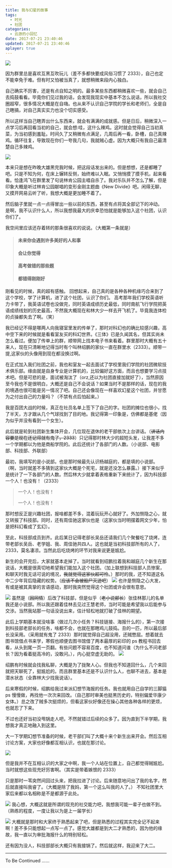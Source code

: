 ```yaml
---
title: 我与幻星的故事
tags:
  - 时光
  - 社团
categories:
  - 云游的小回忆
date: 2017-07-21 23:40:46
updated: 2017-07-21 23:40:46
aplayer: true
---
```


![](https://yunyoujun.cn/wp-content/uploads/2017/07/QQ%E5%9B%BE%E7%89%8720170721140213.jpg)

因为群里总是喜欢互黑互吹玩儿（差不多都快要成风俗习惯了 2333），自己也定不能幸免于难。但有时又怕被当真了，就想稍微来段内心独白。

<!--more-->

自己确实不厉害，还是有点自知之明的。最多某些东西都稍微喜欢一些，就会自己去捣鼓看看。毕竟你们见过我的话，会发现我现实中基本不怎么说话，所以我社交圈超窄，很多情况大概是在自嗨。也从来不认识自己学院的学长和老师们，全是自己瞎搞，对自己真实实力也没个切实感受。

所以这样当自己瞎弄出什么东西来，就会有满满的成就感。但是日后，稍微深入一点学习后再回看当初的自己，就会想:哇，这什么辣鸡。这时就会觉得自己当初真菜，为当初感到羞耻。时间久了又稍微有点满足，几周后再一看，卧槽，自己真辣鸡。循环往复，导致现在你们一夸我几句，我就贼心虚。因为大概只有我自己最清楚自己多辣鸡。

![](https://yunyoujun.cn/wp-content/uploads/2017/07/QQ%E5%9B%BE%E7%89%8720170721143210.jpg)

本来只是想在昨晚大雄黑完我时候，把这段话发出来的。但是想想，还是都睡了吧。只是不知为何，在床上辗转反侧，始终难以入眠。又悄悄摸了摸手机，起来看看。恰逢鸿飞在群里发了句说林肯公园主唱自杀了。我对乐队并不怎么了解，但是印象大概是听过林肯公园献唱的变形金刚主题曲《New Divide》吧。闲得无聊，又摸开网易云听了听，我想大概是更加睡不着了。

<meting-js
 id="26295776"
 server="netease"
 type="song"
 theme="#C20C0C">
</meting-js>

然后脑子里就一点一点得冒出一些以前的东西，甚至有点将其全部记下的冲动。
是啊，我不认识什么人，所以我想我最大的庆幸恐怕就是能够加入这个社团，认识你们了。

我空间里应该还存着转的那条很喜欢的说说。（大概第一条就是）

> #### 未来你会遇到许多美好的人和事
>
> #### 会让你觉得
>
> #### 高考做错的那些题
>
> #### 都错得刚刚好

刚看见的时候，真的超有感触。
回想起来，自己真的是各种各种机缘巧合来到了这个学校，学了计算机，进了这个社团，认识了你们。
高考那年我们学校英语听力卡带了，我英语试卷也没做完，同时英语成绩历史最低，同时南航飞行学院把英语成绩线划的历史最高，不然我大概现在和林大少一样去开飞机了。毕竟我连体检的贞操都失去了啊。（笑）

我已经记不得是哪两人向我寝室里发的传单了，那时对科幻也的确比较感兴趣，高中空下来的时候就是看看室友买的科幻世界。《三体》已是久闻其名，但其实尚未怎么看过。便加了传单上的群，顺带网上找本电子书来看着。群里那时大概有五十来人，现在只清晰地记得当时有个叫林绍鹏的家伙一直在群里水（2333）。顺带一提,这家伙的头像用到现在都没换过啊。

在正式加入我们社团之前，我也和室友一起去面试了学校里我们学院的社团微软技术俱乐部。缘由就是自身专业是计算机的，比较偏好这方面，而且也想要学习点技术吧。但是可悲的是，面试被淘汰了（orz,还以为社团直接加就好了），当然原因至今我也不是很明白，大概还是自己不会说话？如果当时不是那样的话，现在的我的境遇也很可能是另一情况了吧。自己还会像现在一样喜欢幻星这个社团，并甘愿为之付出自己的力量吗？（不禁有点后怕起来。）

我是百团大战的时候，真正在社员名单上签下了自己的字。社团的摊位也很小，找了半天，方才跟从几个气球找到了目的地。我记得第一印象是，仿佛都是基佬（因为似乎并没有看到一个女生）。

此后就是轮到社团新生集体开会，几位现在退休的老干部依次上台讲话。（<del>讲话内容要是现在还记得就有鬼了，2333</del>）只记得那时林大少的超短头发，让我差不多一个学期都以为他是商船学院的。此后还统计了各部门的人数。（小说部、电影部、科技部、外联部）

最初，我填写的是小说部。也是那时候最先认识杨越庭的，都是填的小说部。（啊，当时就差不多猜到这家伙大概是个死宅，就是还没怎么暴露。）接下来似乎是统计了一下各部门的人数。然后林大少就拿着表格重新下来统计了，因为科技部一个人！也没有！（2333）

> 一个人！也没有！
>
> 一个人！也没有！

那时想反正是兴趣社团，报啥都差不多，混着玩玩开心就好了。外加恻隐之心，就又转报了科技部。同时，还有周佳驰这家伙也是（这家伙当时明摆着网文少年，怕是把科幻看成了玄幻）。

至此，科技部成员到齐。此后某日记得老部长吴岳还请我们几个聚餐吃了烧烤，连带老部长吴岳、老学姐、我、周佳驰共四人。这也就是当初科技部所有的人了，2333，莫名凄凉。当然此后吃烧烤的环节对我来说更是尴尬。

新生的会开完后，大家就基本走掉了。当时就看到绍鹏拉着我和越庭几个新生在那说话，大概是很真切地希望我们能加入这个社团。（加上联想到科技部人员惨案，和聊天时我无话可说的境况，<del>我就觉得这家伙超可怜</del>。）那时的我，还不知道这名中二少年背后隐藏的权势。（<del>应该不会被毁尸灭迹吧</del>）
![](https://yunyoujun.cn/wp-content/uploads/2017/07/QQ%E5%9B%BE%E7%89%8720170721224320.jpg)
也许是恻隐之心大发，有或是被其真挚的言语感动，那时我突然觉得这个社团或许会很有意思。

![](https://yunyoujun.cn/wp-content/uploads/2017/07/QQ%E5%9B%BE%E7%89%8720170721224955.png)
虽然是（<del>因同情</del>）后改了科技部，但是似乎（<del>老小说部长</del>）张佳林那儿的名单我还是小说部。所以我还跟着佳林去见过王慧老师，当时可能是希望我以后能参与交涉。当然我站那一句话没说出来，估计轻松地就打破了佳林的期望。

此后上学期基本就没啥事（做过几次小任务？科技链接、海报什么的），第一次接到科技部老部长的任务，啥都不会，也就在那瞎鸡儿鼓捣。丑的一匹，所以最后部长没采用。（采用就有鬼了 2333）那时就觉得自己超没用，还贼憋屈。想着就去图书馆借点书来学，寒假也顺便去图书馆借了两本最厚的彩印的 ps 教程书回去看，从头到尾一页一页翻。有些问题不容易百度，也不知道问谁（为什么不问老部长？因为看着挺高冷的，没敢问。），内心挺空虚无助的。
![](https://yunyoujun.cn/wp-content/uploads/2017/07/QQ%E5%9B%BE%E7%89%8720170721140213.jpg)

绍鹏有时候就会找我私聊，大概是为了拢聚人心。但我也不知道回什么，几个来回就把天聊死了，挺尴尬的。而且群里基本还是不认识什么人，也聊不进去，基本是潜水状态（全靠林大少找我说话）。

后来寒假的时候，绍鹏给我过来派幻想节海报的任务。我也就用自己自学的三脚猫 ps 慢慢做，再找他一次次来回改。（自己那时审美也挺黑历史的，特别偏爱华康少女体。）总之改了贼多次挺烦的，但看这家伙好像还在操心其他各种各样的更烦，也就忍了下来。

不过也还好当初没甩锅走人吧，不然就错过后续的众多了。因为直到下半学期，我想我才真正地融入到这里。

大一下学期幻想节准备的时候，老干部们叫了大概十来个新生出来开会。然后互相讨论方案，大家也好像都互相认识，也就在那讨论。

![](https://yunyoujun.cn/wp-content/uploads/2017/07/QQ%E5%9B%BE%E7%89%8720170721224955.png)

但是我并不在互相认识的大家之中啊，我一个人站在位置上，自己都觉得贼尴尬。当时就想这些现充好厉害啊。（其实是带着嫉恨的 2333）

只是那时一苇突然间回过头来，把我拉进了讨论。后来随意地问出了我的名字，然后就直接叫我睿了。（大概是除了我妈，第一个这么叫我的人了。）
不知社团里大家后来都以名相称是不是都源于此处。

![](https://yunyoujun.cn/wp-content/uploads/2017/07/QQ%E5%9B%BE%E7%89%8720170721143210.jpg)
我心想，大概这就是所谓的现充的社交能力吧，我想我可能一辈子也做不到。
（熟练的程度，一度让我以为是上一届学长）

![](https://yunyoujun.cn/wp-content/uploads/2017/07/QQ%E5%9B%BE%E7%89%8720170721140213.jpg)
大概就是那时和大家终于熟悉起来了吧，但是熟悉的过程其实完全记不起来啊！差不多只能想起一点写一点了。感觉大雄都是到大二才熟悉的，因为他的缘故，我一直以为审批海报什么的特别轻松。

还有因为没人，科技部部长大概只有我接锅了。然后就这样，我迎来了大二。

---

To Be Continued ……
